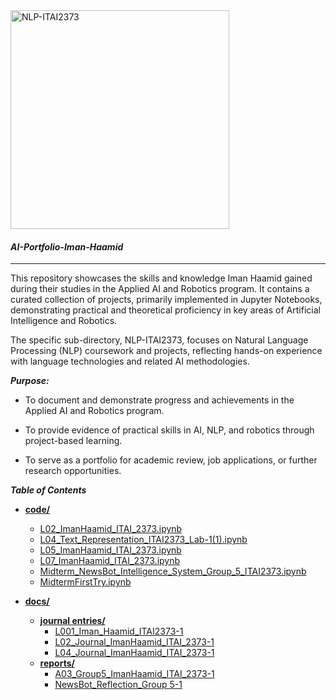 <img src="/AI-Portfolio-Iman-Haamid/images/Gemini_Generated_Image_hxc41zhxc41zhxc4.png" width="350" height="350" alt="NLP-ITAI2373">

#### ***AI-Portfolio-Iman-Haamid***
---
This repository showcases the skills and knowledge Iman Haamid gained during their studies in the Applied AI and Robotics program. It contains a curated collection of projects, primarily implemented in Jupyter Notebooks, demonstrating practical and theoretical proficiency in key areas of Artificial Intelligence and Robotics.

The specific sub-directory, NLP-ITAI2373, focuses on Natural Language Processing (NLP) coursework and projects, reflecting hands-on experience with language technologies and related AI methodologies.

***Purpose:***

- To document and demonstrate progress and achievements in the Applied AI and Robotics program.

- To provide evidence of practical skills in AI, NLP, and robotics through project-based learning.

- To serve as a portfolio for academic review, job applications, or further research opportunities.

***Table of Contents***

  - **[code/](/NLP-ITAI2373/code)**

      - [L02\_ImanHaamid\_ITAI\_2373.ipynb](/NLP-ITAI2373/code/L02_ImanHaamid_ITAI_2373.ipynb)
      - [L04\_Text\_Representation\_ITAI2373\_Lab-1(1).ipynb](/NLP-ITAI2373/code/L04_Text_Representation_ITAI2373_Lab-1\(1\).ipynb)
      - [L05\_ImanHaamid\_ITAI\_2373.ipynb](/NLP-ITAI2373/code/L05_ImanHaamid_ITAI_2373.ipynb)
      - [L07\_ImanHaamid\_ITAI\_2373.ipynb](/NLP-ITAI2373/code/L07_ImanHaamid_ITAI_2373.ipynb)
      - [Midterm\_NewsBot\_Intelligence\_System\_Group\_5\_ITAI2373.ipynb](/NLP-ITAI2373/code/Midterm_NewsBot_Intelligence_System_Group_5_ITAI2373.ipynb)
      - [MidtermFirstTry.ipynb](/NLP-ITAI2373/code/MidtermFirstTry.ipynb)

  - **[docs/](/NLP-ITAI2373/docs)**

      - **[journal entries/](/NLP-ITAI2373/docs/journal%20entries)**
          - [L001\_Iman\_Haamid\_ITAI2373-1](/NLP-ITAI2373/docs/journal%20entries/L001_Iman_Haamid_ITAI2373-1.pdf)
          - [L02\_Journal\_ImanHaamid\_ITAI\_2373-1](/NLP-ITAI2373/docs/journal%20entries/L02_Journal_ImanHaamid_ITAI_2373-1.pdf)
          - [L04\_Journal\_ImanHaamid\_ITAI\_2373-1](/NLP-ITAI2373/docs/journal%20entries/L04_Journal_ImanHaamid_ITAI_2373-1.pdf)
      - **[reports/](/docs/reports)**
          - [A03\_Group5\_ImanHaamid\_ITAI\_2373-1](/NLP-ITAI2373/docs/reports/A03_Group5_ImanHaamid_ITAI_2373-1.pdf)
          - [NewsBot\_Reflection\_Group 5-1](/NLP-ITAI2373/docs/reports/NewsBot_Reflection_Group%205-1.pdf)
